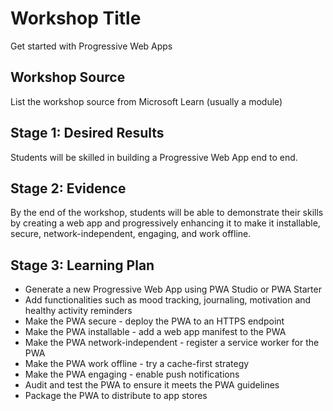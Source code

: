 # Workshop Title

Get started with Progressive Web Apps

## Workshop Source

List the workshop source from Microsoft Learn (usually a module)

## Stage 1: Desired Results

Students will be skilled in building a Progressive Web App end to end.

## Stage 2: Evidence

By the end of the workshop, students will be able to demonstrate their skills by creating a web app and progressively enhancing it to make it installable, secure, network-independent, engaging, and work offline.

## Stage 3: Learning Plan

- Generate a new Progressive Web App using PWA Studio or PWA Starter
- Add functionalities such as mood tracking, journaling, motivation and healthy activity reminders
- Make the PWA secure - deploy the PWA to an HTTPS endpoint
- Make the PWA installable - add a web app manifest to the PWA
- Make the PWA network-independent - register a service worker for the PWA
- Make the PWA work offline - try a cache-first strategy
- Make the PWA engaging - enable push notifications
- Audit and test the PWA to ensure it meets the PWA guidelines
- Package the PWA to distribute to app stores
